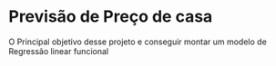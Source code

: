 # Previsão de Preço de casa
O Principal objetivo desse projeto e conseguir montar um modelo de Regressão linear funcional
